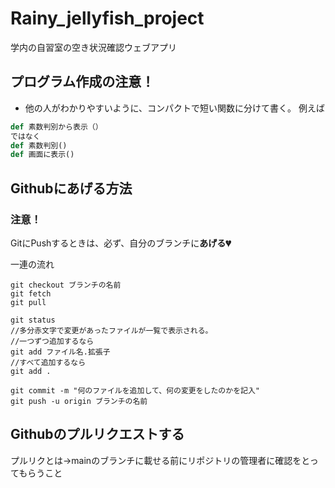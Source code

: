 # Rainy_jellyfish_project
学内の自習室の空き状況確認ウェブアプリ

## プログラム作成の注意！
- 他の人がわかりやすいように、コンパクトで短い関数に分けて書く。
例えば
```Python
def 素数判別から表示（）
ではなく
def 素数判別()
def 画面に表示()
```

## Githubにあげる方法
### 注意！
GitにPushするときは、必ず、自分のブランチに**あげる💔**

一連の流れ

```
git checkout ブランチの名前
git fetch
git pull

git status
//多分赤文字で変更があったファイルが一覧で表示される。
//一つずつ追加するなら
git add ファイル名.拡張子
//すべて追加するなら
git add .

git commit -m "何のファイルを追加して、何の変更をしたのかを記入"
git push -u origin ブランチの名前
```

## Githubのプルリクエストする
プルリクとは→mainのブランチに載せる前にリポジトリの管理者に確認をとってもらうこと
